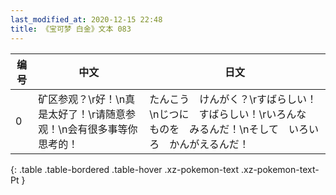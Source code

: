 ```yaml
---
last_modified_at: 2020-12-15 22:48
title: 《宝可梦 白金》文本 083
---
```

| 编号 | 中文 | 日文 |
| ---- | ---- | ---- |
| 0 | 矿区参观？\r好！\n真是太好了！\r请随意参观！\n会有很多事等你思考的！ | たんこう　けんがく？\rすばらしい！\nじつに　すばらしい！\rいろんな　ものを　みるんだ！\nそして　いろいろ　かんがえるんだ！ |
{: .table .table-bordered .table-hover .xz-pokemon-text .xz-pokemon-text-Pt }